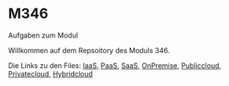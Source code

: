 # M346
Aufgaben zum Modul

Willkommen auf dem Repsoitory des Moduls 346.

Die Links zu den Files:
[IaaS](https://github.com/Luckystrike612/M346/blob/7850c16071befc1ca6dc76557de5fdc2e2d7995e/IaaS), [PaaS](https://github.com/Luckystrike612/M346/blob/7850c16071befc1ca6dc76557de5fdc2e2d7995e/PaaS), [SaaS](https://github.com/Luckystrike612/M346/blob/634e75872a389451beefaba03348c94b729ba83c/SaaS), [OnPremise](https://github.com/Luckystrike612/M346/blob/634e75872a389451beefaba03348c94b729ba83c/OnPremise), [Publiccloud](https://github.com/Luckystrike612/M346/blob/634e75872a389451beefaba03348c94b729ba83c/Publiccloud), [Privatecloud](https://github.com/Luckystrike612/M346/blob/634e75872a389451beefaba03348c94b729ba83c/Privatecloud), [Hybridcloud](https://github.com/Luckystrike612/M346/blob/634e75872a389451beefaba03348c94b729ba83c/Hybridcloud)


